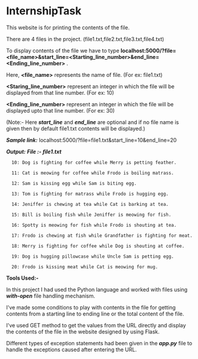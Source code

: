 # InternshipTask


This website is for printing the contents of the file.

There are 4 files in the project. (file1.txt,file2.txt,file3.txt,file4.txt)

To display contents of the file we have to type **localhost:5000/?file=<file_name>&start_line=<Starting_line_number>&end_line=<Ending_line_number>** .


Here,
  **<file_name>** represents the name of file. (For ex: file1.txt)
  
  **<Staring_line_number>** represent an integer in which the file will be displayed from that line number. (For ex: 10)
  
  **<Ending_line_number>** represent an integer in which the file will be displayed upto that line number. (For ex: 30)
  
  (Note:- Here ***start_line*** and ***end_line*** are optional and if no file name is given then by default file1.txt contents will be displayed.)
  
  
  ***Sample link:***
    localhost:5000/?file=file1.txt&start_line=10&end_line=20
    
  ***Output:***
    ***File :- file1.txt***
    
      10: Dog is fighting for coffee while Merry is petting feather.
      
      11: Cat is meowing for coffee while Frodo is boiling matrass.
      
      12: Sam is kissing egg while Sam is biting egg.
      
      13: Tom is fighting for matrass while Frodo is hugging egg.
      
      14: Jeniffer is chewing at tea while Cat is barking at tea.
      
      15: Bill is boiling fish while Jeniffer is meowing for fish.
      
      16: Spotty is meowing for fish while Frodo is shouting at tea.
      
      17: Frodo is chewing at fish while Grandfather is fighting for meat.
      
      18: Merry is fighting for coffee while Dog is shouting at coffee.
      
      19: Dog is hugging pillowcase while Uncle Sam is petting egg.
      
      20: Frodo is kissing meat while Cat is meowing for mug.
      
      

**Tools Used:-**


 In this project I had used the Python language and worked with files using ***with-open*** file handling mechanism.
 
 I've made some conditions to play with contents in the file for getting contents from a starting line to ending line or the total content of the file.
 
 I've used GET method to get the values from the URL directly and display the contents of the file in the website designed by using Flask.
 
 Different types of exception statements had been given in the ***app.py*** file to handle the exceptions caused after entering the URL.
 
 
